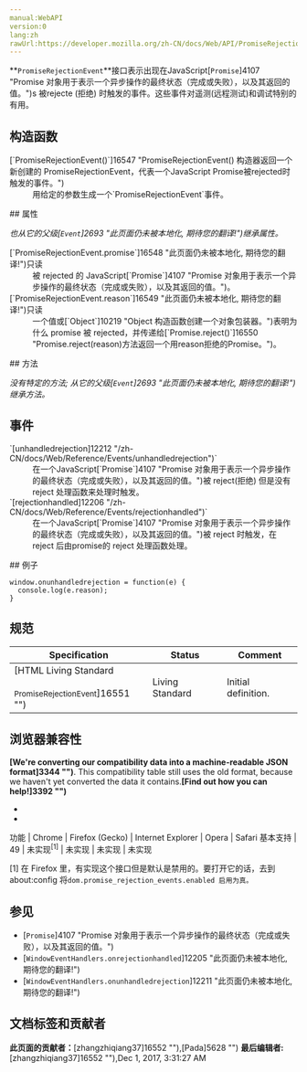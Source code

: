 ```yaml
---
manual:WebAPI
version:0
lang:zh
rawUrl:https://developer.mozilla.org/zh-CN/docs/Web/API/PromiseRejectionEvent
---
```






**`PromiseRejectionEvent`**接口表示出现在JavaScript[`Promise`]4107 "Promise 对象用于表示一个异步操作的最终状态（完成或失败），以及其返回的值。")s 被rejecte (拒绝) 时触发的事件。这些事件对遥测(远程测试)和调试特别的有用。


## 构造函数<a name="构造函数"></a>
<dl><dt>[`PromiseRejectionEvent()`]16547 "PromiseRejectionEvent() 构造器返回一个新创建的 PromiseRejectionEvent，代表一个JavaScript Promise被rejected时触发的事件。")</dt><dd>用给定的参数生成一个`PromiseRejectionEvent`事件。</dd></dl>
## 属性<a name="属性"></a>


<em>也从它的父级[`Event`]2693 "此页面仍未被本地化, 期待您的翻译!")继承属性。</em>

<dl><dt>[`PromiseRejectionEvent.promise`]16548 "此页面仍未被本地化, 期待您的翻译!")只读</dt><dd>被 rejected 的 JavaScript[`Promise`]4107 "Promise 对象用于表示一个异步操作的最终状态（完成或失败），以及其返回的值。")。</dd><dt>[`PromiseRejectionEvent.reason`]16549 "此页面仍未被本地化, 期待您的翻译!")只读</dt><dd>一个值或[`Object`]10219 "Object 构造函数创建一个对象包装器。")表明为什么 promise 被 rejected，并传递给[`Promise.reject()`]16550 "Promise.reject(reason)方法返回一个用reason拒绝的Promise。")。</dd></dl>
## 方法<a name="方法"></a>


<em>没有特定的方法; 从它的父级[`Event`]2693 "此页面仍未被本地化, 期待您的翻译!")继承方法。</em>


## 事件<a name="事件"></a>
<dl><dt>`[unhandledrejection]12212 "/zh-CN/docs/Web/Reference/Events/unhandledrejection")`</dt><dd>在一个JavaScript[`Promise`]4107 "Promise 对象用于表示一个异步操作的最终状态（完成或失败），以及其返回的值。")被 reject(拒绝) 但是没有 reject 处理函数来处理时触发。</dd><dt>`[rejectionhandled]12206 "/zh-CN/docs/Web/Reference/Events/rejectionhandled")`</dt><dd>在一个JavaScript[`Promise`]4107 "Promise 对象用于表示一个异步操作的最终状态（完成或失败），以及其返回的值。")被 reject 时触发，在 reject 后由promise的 reject 处理函数处理。</dd></dl>
## 例子<a name="例子"></a>

```
window.onunhandledrejection = function(e) {
  console.log(e.reason);
}
```

## 规范<a name="规范"></a>
Specification | Status | Comment 
 ---  |  ---  |  ---  | 
[HTML Living Standard<br></br><small>PromiseRejectionEvent</small>]16551 "") | Living Standard | Initial definition. 


## 浏览器兼容性<a name="浏览器兼容性"></a>


**[We&#39;re converting our compatibility data into a machine-readable JSON format]3344 "")**. This compatibility table still uses the old format, because we haven&#39;t yet converted the data it contains.**[Find out how you can help!]3392 "")**


* 
* 
功能 | Chrome | Firefox (Gecko) | Internet Explorer | Opera | Safari 
基本支持 | 49 | 未实现<sup>[1]</sup> | 未实现 | 未实现 | 未实现 





[1] 在 Firefox 里，有实现这个接口但是默认是禁用的。要打开它的话，去到about:config 将`dom.promise_rejection_events.enabled 启用为真。`


## 参见<a name="参见"></a>

* [`Promise`]4107 "Promise 对象用于表示一个异步操作的最终状态（完成或失败），以及其返回的值。")
* [`WindowEventHandlers.onrejectionhandled`]12205 "此页面仍未被本地化, 期待您的翻译!")
* [`WindowEventHandlers.onunhandledrejection`]12211 "此页面仍未被本地化, 期待您的翻译!")



## 文档标签和贡献者
**此页面的贡献者：**[zhangzhiqiang37]16552 ""),[Pada]5628 "")
**最后编辑者:**[zhangzhiqiang37]16552 ""),<time>Dec 1, 2017, 3:31:27 AM</time>


